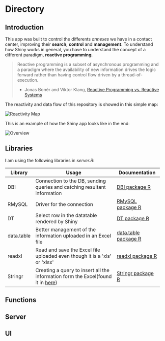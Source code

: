 # Directory
## Introduction
This app was built to control the differents *annexes* we have in a contact center, improving their **search**, **control** and **management**.
To understand how Shiny works in general, you have to understand the concept of a different paradigm, **reactive programming**.

> Reactive programming is a subset of asynchronous programming and a paradigm where the availability of new information drives the logic forward rather than having control flow driven by a thread-of-execution.
>- Jonas Bonér and Viktor Klang, [Reactive Programming vs. Reactive Systems](https://www.oreilly.com/ideas/reactive-programming-vs-reactive-systems)

The reactivity and data flow of this repository is showed in this simple map:

![Reactivity Map](https://user-images.githubusercontent.com/31576039/45839122-11f51680-bcd9-11e8-9e41-f906d103aa4f.png)

This is an example of how the Shiny app looks like in the end:

![Overview](https://user-images.githubusercontent.com/31576039/45829616-f847d500-bcc0-11e8-9883-ce55a82eb261.png)
## Libraries
I am using the following libraries in *server.R*:

Library | Usage | Documentation
------- | ----- | -------------
DBI | Connection to the DB, sending queries and catching resultant information | [DBI package R](https://www.rdocumentation.org/packages/DBI/versions/0.5-1)
RMySQL | Driver for the connection | [RMySQL package R](https://www.rdocumentation.org/packages/RMySQL/versions/0.10.15)
DT | Select row in the datatable rendered by Shiny | [DT package R](https://www.rdocumentation.org/packages/DT/versions/0.4)
data.table | Better management of the information uploaded in an Excel file | [data.table package R](https://www.rdocumentation.org/packages/data.table/versions/1.11.6)
readxl | Read and save the Excel file uploaded even though it is a 'xls' or 'xlsx' | [readxl package R](https://www.rdocumentation.org/packages/readxl/versions/1.1.0)
Stringr | Creating a query to insert all the information form the Excel(found it in [here](https://user-images.githubusercontent.com/31576039/45834019-c425e180-bccb-11e8-9321-04dc81f1d093.png)) | [Stringr package R](https://www.rdocumentation.org/packages/stringr/versions/1.3.1)
## Functions
## Server
## UI
